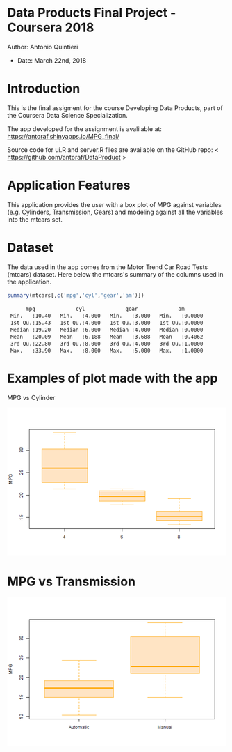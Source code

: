 Data Products Final Project - Coursera 2018
========================================================
Author: Antonio Quintieri
- Date: March 22nd, 2018

Introduction
========================================================

This is the final assigment for the course Developing Data Products, part of the Coursera Data Science Specialization.

The app developed for the assignment is avalilable at: <https://antoraf.shinyapps.io/MPG_final/>

Source code for ui.R and server.R files are available on the GitHub repo: < https://github.com/antoraf/DataProduct >


Application Features
========================================================
This application provides the user with a box plot of MPG against variables (e.g. Cylinders, Transmission, Gears) and modeling against all the variables into the mtcars set.

Dataset
========================================================
The data used in the app comes from the Motor Trend Car Road Tests (mtcars) dataset. Here below the mtcars's summary of the columns used in the application.

```r
summary(mtcars[,c('mpg','cyl','gear','am')])
```

```
      mpg             cyl             gear             am        
 Min.   :10.40   Min.   :4.000   Min.   :3.000   Min.   :0.0000  
 1st Qu.:15.43   1st Qu.:4.000   1st Qu.:3.000   1st Qu.:0.0000  
 Median :19.20   Median :6.000   Median :4.000   Median :0.0000  
 Mean   :20.09   Mean   :6.188   Mean   :3.688   Mean   :0.4062  
 3rd Qu.:22.80   3rd Qu.:8.000   3rd Qu.:4.000   3rd Qu.:1.0000  
 Max.   :33.90   Max.   :8.000   Max.   :5.000   Max.   :1.0000  
```


Examples of plot made with the app
========================================================
MPG vs Cylinder

![plot of MPG vs Cylinder](Introduction-figure/CylinderMPG_02.png)

MPG vs Transmission
========================================================
![plot of MPG vs Transmission](Introduction-figure/TransmissionMPG_02.png)

